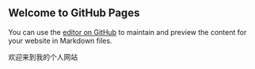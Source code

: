 ## Welcome to GitHub Pages

You can use the [editor on GitHub](https://github.com/nanyangcheng/chengpeng.github.com/edit/master/index.md) to maintain and preview the content for your website in Markdown files.

欢迎来到我的个人网站
<center
  <img src="https://github.com/nanyangcheng/chengpeng.github.com/blob/master/psb%20(4).jpg" > 
  
